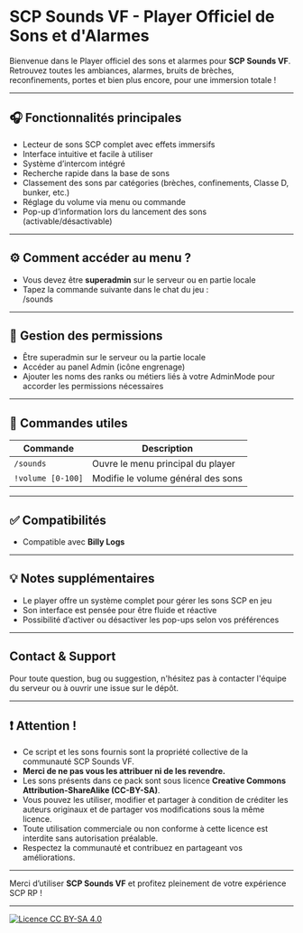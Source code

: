 # SCP Sounds VF - Player Officiel de Sons et d'Alarmes

Bienvenue dans le Player officiel des sons et alarmes pour **SCP Sounds VF**.  
Retrouvez toutes les ambiances, alarmes, bruits de brèches, reconfinements, portes et bien plus encore, pour une immersion totale !

---

## 🎧 Fonctionnalités principales

- Lecteur de sons SCP complet avec effets immersifs  
- Interface intuitive et facile à utiliser  
- Système d’intercom intégré  
- Recherche rapide dans la base de sons  
- Classement des sons par catégories (brèches, confinements, Classe D, bunker, etc.)  
- Réglage du volume via menu ou commande  
- Pop-up d’information lors du lancement des sons (activable/désactivable)  

---

## ⚙️ Comment accéder au menu ?

- Vous devez être **superadmin** sur le serveur ou en partie locale  
- Tapez la commande suivante dans le chat du jeu :  
/sounds

---

## 🔐 Gestion des permissions

- Être superadmin sur le serveur ou la partie locale  
- Accéder au panel Admin (icône engrenage)  
- Ajouter les noms des ranks ou métiers liés à votre AdminMode pour accorder les permissions nécessaires  

---

## 📜 Commandes utiles

| Commande         | Description                        |
|------------------|----------------------------------|
| `/sounds`        | Ouvre le menu principal du player |
| `!volume [0-100]` | Modifie le volume général des sons |

---

## ✅ Compatibilités

- Compatible avec **Billy Logs**

---

## 💡 Notes supplémentaires

- Le player offre un système complet pour gérer les sons SCP en jeu  
- Son interface est pensée pour être fluide et réactive  
- Possibilité d’activer ou désactiver les pop-ups selon vos préférences  

---

## Contact & Support

Pour toute question, bug ou suggestion, n'hésitez pas à contacter l'équipe du serveur ou à ouvrir une issue sur le dépôt.

--- 
## ❗ Attention !

- Ce script et les sons fournis sont la propriété collective de la communauté SCP Sounds VF.  
- **Merci de ne pas vous les attribuer ni de les revendre.**  
- Les sons présents dans ce pack sont sous licence **Creative Commons Attribution-ShareAlike (CC-BY-SA)**.  
- Vous pouvez les utiliser, modifier et partager à condition de créditer les auteurs originaux et de partager vos modifications sous la même licence.  
- Toute utilisation commerciale ou non conforme à cette licence est interdite sans autorisation préalable.  
- Respectez la communauté et contribuez en partageant vos améliorations.


---

Merci d’utiliser **SCP Sounds VF** et profitez pleinement de votre expérience SCP RP !

---
[![Licence CC BY-SA 4.0](https://img.shields.io/badge/Licence-CC%20BY--SA%204.0-lightgrey.svg)](https://creativecommons.org/licenses/by-sa/4.0/)
